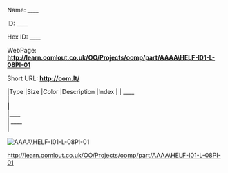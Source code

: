 

 
Name: ____

ID: ____

Hex ID: ____

WebPage: __http://learn.oomlout.co.uk/OO/Projects/oomp/part/AAAA\HELF-I01-L-08PI-01__

Short URL: __http://oom.lt/__


|Type   |Size   |Color   |Description   |Index   |
| ____ <br>  | ____<br>   |____<br>    |____<br>    | ____<br>  |


![AAAA\HELF-I01-L-08PI-01](http://oomlout.com/oomp-gen/parts/AAAA\HELF-I01-L-08PI-01/AAAA\HELF-I01-L-08PI-01_420.jpg)


 http://learn.oomlout.co.uk/OO/Projects/oomp/part/AAAA\HELF-I01-L-08PI-01

